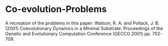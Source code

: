 # Co-evolution-Problems
A recreation of the problems in this paper: Watson, R. A. and Pollack, J. B. (2001) Coevolutionary Dynamics in a Minimal Substrate. Proceedings of the Genetic and Evolutionary Computation Conference (GECCO 2001) pp. 702-709.
